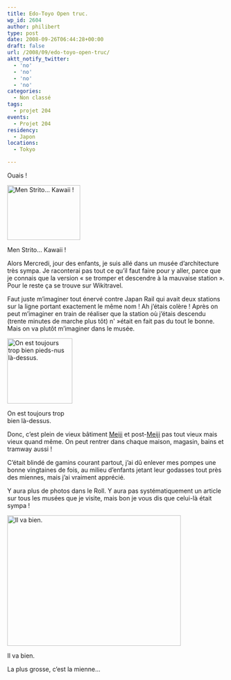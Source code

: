 ```yaml
---
title: Edo-Toyo Open truc.
wp_id: 2604
author: philibert
type: post
date: 2008-09-26T06:44:28+00:00
draft: false
url: /2008/09/edo-toyo-open-truc/
aktt_notify_twitter:
  - 'no'
  - 'no'
  - 'no'
  - 'no'
categories:
  - Non classé
tags:
  - projet 204
events:
  - Projet 204
residency:
  - Japon
locations:
  - Tokyo

---
```

Ouais !

<div id="attachment_219" class="wp-caption " style="max-width: 168px">
  <a href="{{< aws >}}/uploads/img_2357.jpg"><img class="size-medium wp-image-219  " title="img_2357" src="{{< aws >}}/uploads/img_2357.jpg" alt="Men Strito... Kawaii !" width="168" height="126" /></a>
  
  <p class="wp-caption-text">
    Men Strito... Kawaii !
  </p>
</div>

Alors Mercredi, jour des enfants, je suis allé dans un musée d&rsquo;architecture très sympa. Je raconterai pas tout ce qu&rsquo;il faut faire pour y aller, parce que je connais que la version « se tromper et descendre à la mauvaise station ». Pour le reste ça se trouve sur Wikitravel.

Faut juste m&rsquo;imaginer tout énervé contre Japan Rail qui avait deux stations sur la ligne portant exactement le même nom ! Ah j&rsquo;étais colère ! Après on peut m&rsquo;imaginer en train de réaliser que la station où j&rsquo;étais descendu (trente minutes de marche plus tôt) n' »était en fait pas du tout le bonne. Mais on va plutôt m&rsquo;imaginer dans le musée.

<div id="attachment_220" class="wp-caption " style="max-width: 150px">
  <a href="{{< aws >}}/uploads/img_2368.jpg"><img class="size-thumbnail wp-image-220 " title="img_2368" src="{{< aws >}}/uploads/img_2368.jpg" alt="On est toujours trop bien pieds-nus là-dessus." width="150" height="150" /></a>
  
  <p class="wp-caption-text">
    On est toujours trop bien là-dessus.
  </p>
</div>

Donc, c&rsquo;est plein de vieux bâtiment <a title="Meiji" href="https://fr.wikipedia.org/wiki/Ère_Meiji" target="_blank">Meiji</a> et post-<a title="Meiji" href="https://fr.wikipedia.org/wiki/Ère_Meiji" target="_blank">Meiji</a> pas tout vieux mais vieux quand même. On peut rentrer dans chaque maison, magasin, bains et tramway aussi !

C&rsquo;était blindé de gamins courant partout, j&rsquo;ai dû enlever mes pompes une bonne vingtaines de fois, au milieu d&rsquo;enfants jetant leur godasses tout près des miennes, mais j&rsquo;ai vraiment apprécié.

Y aura plus de photos dans le Roll. Y aura pas systématiquement un article sur tous les musées que je visite, mais bon je vous dis que celui-là était sympa !

<div id="attachment_221" class="wp-caption aligncenter" style="max-width: 400px">
  <a href="{{< aws >}}/uploads/img_2343.jpg"><img class="size-full wp-image-221 " title="img_2343" src="{{< aws >}}/uploads/img_2343.jpg" alt="Il va bien." width="400" height="300" /></a>
  
  <p class="wp-caption-text">
    Il va bien.
  </p>
</div>

La plus grosse, c&rsquo;est la mienne&#8230;